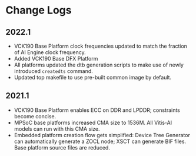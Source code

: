 # Change Logs

## 2022.1

- VCK190 Base Platform clock frequencies updated to match the fraction of AI Engine clock frequency.
- Added VCK190 Base DFX Platform
- All platforms updated the dtb generation scripts to make use of newly introduced `createdts` command.
- Updated top makefile to use pre-built common image by default.

## 2021.1

- VCK190 Base Platform enables ECC on DDR and LPDDR; constraints become concise.
- MPSoC base platforms increased CMA size to 1536M. All Vitis-AI models can run with this CMA size.
- Embedded platform creation flow gets simplified: Device Tree Generator can automatically generate a ZOCL node; XSCT can generate BIF files. Base platform source files are reduced.

